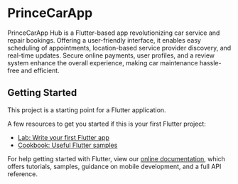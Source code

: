 # PrinceCarApp

PrinceCarApp Hub is a Flutter-based app revolutionizing car service and repair bookings. Offering a user-friendly interface, it enables easy scheduling of appointments, location-based service provider discovery, and real-time updates. Secure online payments, user profiles, and a review system enhance the overall experience, making car maintenance hassle-free and efficient.

## Getting Started

This project is a starting point for a Flutter application.

A few resources to get you started if this is your first Flutter project:

- [Lab: Write your first Flutter app](https://flutter.dev/docs/get-started/codelab)
- [Cookbook: Useful Flutter samples](https://flutter.dev/docs/cookbook)

For help getting started with Flutter, view our
[online documentation](https://flutter.dev/docs), which offers tutorials,
samples, guidance on mobile development, and a full API reference.
